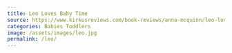```yaml
---
title: Leo Loves Baby Time
source: https://www.kirkusreviews.com/book-reviews/anna-mcquinn/leo-loves-baby-time/
categories: Babies Toddlers
image: /assets/images/leo.jpg
permalink: /leo/
---
```

